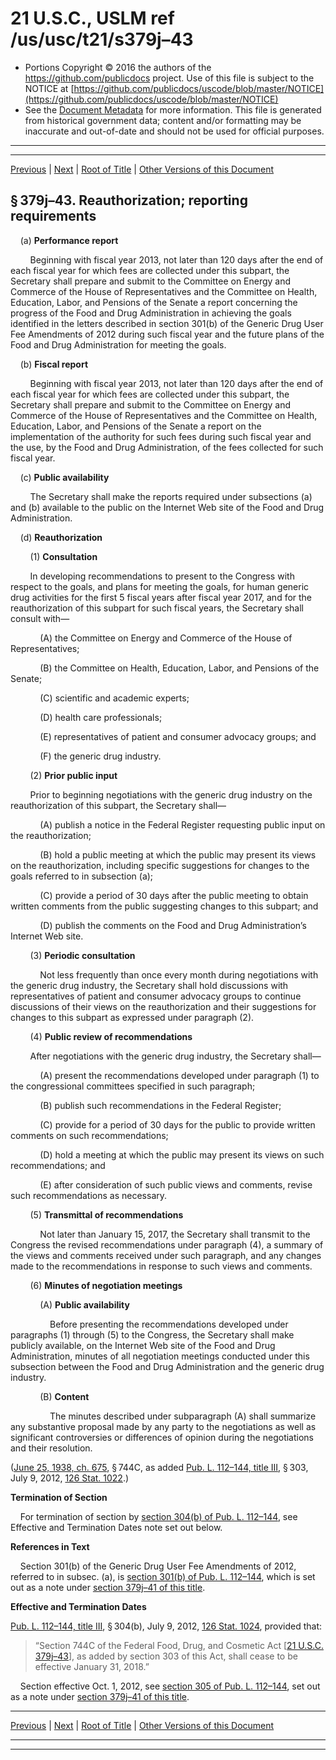 ---
---

# 21 U.S.C., USLM ref /us/usc/t21/s379j–43

* Portions Copyright © 2016 the authors of the https://github.com/publicdocs project.
  Use of this file is subject to the NOTICE at [https://github.com/publicdocs/uscode/blob/master/NOTICE](https://github.com/publicdocs/uscode/blob/master/NOTICE)
* See the [Document Metadata](././../../../../../../..//README.md) for more information.
  This file is generated from historical government data; content and/or formatting may be inaccurate and out-of-date and should not be used for official purposes.

----------
----------

[Previous](./../../../../../../..//us/usc/t21/ch9/schVII/ptC/spt7/m__us_usc_t21_s379j–42.md) | [Next](./../../../../../../..//us/usc/t21/ch9/schVII/ptC/spt8/m__us_usc_t21_ch9_schVII_ptC_spt8.md) | [Root of Title](./../../../../../../../) | [Other Versions of this Document](https://publicdocs.github.io/go/links?ns=uslm&ref=%2Fus%2Fusc%2Ft21%2Fs379j%E2%80%9343)

## § 379j–43. Reauthorization; reporting requirements

    (a) __Performance report__ 

        Beginning with fiscal year 2013, not later than 120 days after the end of each fiscal year for which fees are collected under this subpart, the Secretary shall prepare and submit to the Committee on Energy and Commerce of the House of Representatives and the Committee on Health, Education, Labor, and Pensions of the Senate a report concerning the progress of the Food and Drug Administration in achieving the goals identified in the letters described in section 301(b) of the Generic Drug User Fee Amendments of 2012 during such fiscal year and the future plans of the Food and Drug Administration for meeting the goals.

    (b) __Fiscal report__ 

        Beginning with fiscal year 2013, not later than 120 days after the end of each fiscal year for which fees are collected under this subpart, the Secretary shall prepare and submit to the Committee on Energy and Commerce of the House of Representatives and the Committee on Health, Education, Labor, and Pensions of the Senate a report on the implementation of the authority for such fees during such fiscal year and the use, by the Food and Drug Administration, of the fees collected for such fiscal year.

    (c) __Public availability__ 

        The Secretary shall make the reports required under subsections (a) and (b) available to the public on the Internet Web site of the Food and Drug Administration.

    (d) __Reauthorization__ 

        (1) __Consultation__ 

        In developing recommendations to present to the Congress with respect to the goals, and plans for meeting the goals, for human generic drug activities for the first 5 fiscal years after fiscal year 2017, and for the reauthorization of this subpart for such fiscal years, the Secretary shall consult with—

            (A) the Committee on Energy and Commerce of the House of Representatives;

            (B) the Committee on Health, Education, Labor, and Pensions of the Senate;

            (C) scientific and academic experts;

            (D) health care professionals;

            (E) representatives of patient and consumer advocacy groups; and

            (F) the generic drug industry.

        (2) __Prior public input__ 

        Prior to beginning negotiations with the generic drug industry on the reauthorization of this subpart, the Secretary shall—

            (A) publish a notice in the Federal Register requesting public input on the reauthorization;

            (B) hold a public meeting at which the public may present its views on the reauthorization, including specific suggestions for changes to the goals referred to in subsection (a);

            (C) provide a period of 30 days after the public meeting to obtain written comments from the public suggesting changes to this subpart; and

            (D) publish the comments on the Food and Drug Administration’s Internet Web site.

        (3) __Periodic consultation__ 

            Not less frequently than once every month during negotiations with the generic drug industry, the Secretary shall hold discussions with representatives of patient and consumer advocacy groups to continue discussions of their views on the reauthorization and their suggestions for changes to this subpart as expressed under paragraph (2).

        (4) __Public review of recommendations__ 

        After negotiations with the generic drug industry, the Secretary shall—

            (A) present the recommendations developed under paragraph (1) to the congressional committees specified in such paragraph;

            (B) publish such recommendations in the Federal Register;

            (C) provide for a period of 30 days for the public to provide written comments on such recommendations;

            (D) hold a meeting at which the public may present its views on such recommendations; and

            (E) after consideration of such public views and comments, revise such recommendations as necessary.

        (5) __Transmittal of recommendations__ 

            Not later than January 15, 2017, the Secretary shall transmit to the Congress the revised recommendations under paragraph (4), a summary of the views and comments received under such paragraph, and any changes made to the recommendations in response to such views and comments.

        (6) __Minutes of negotiation meetings__ 

            (A) __Public availability__ 

                Before presenting the recommendations developed under paragraphs (1) through (5) to the Congress, the Secretary shall make publicly available, on the Internet Web site of the Food and Drug Administration, minutes of all negotiation meetings conducted under this subsection between the Food and Drug Administration and the generic drug industry.

            (B) __Content__ 

                The minutes described under subparagraph (A) shall summarize any substantive proposal made by any party to the negotiations as well as significant controversies or differences of opinion during the negotiations and their resolution.

([June 25, 1938, ch. 675][/us/act/1938-06-25/ch675], § 744C, as added [Pub. L. 112–144, title III][/us/pl/112/144/tIII], § 303, July 9, 2012, [126 Stat. 1022][/us/stat/126/1022].)

 __Termination of Section__ 

    For termination of section by [section 304(b) of Pub. L. 112–144][/us/pl/112/144/s304/b], see Effective and Termination Dates note set out below.

 __References in Text__ 

    Section 301(b) of the Generic Drug User Fee Amendments of 2012, referred to in subsec. (a), is [section 301(b) of Pub. L. 112–144][/us/pl/112/144/s301/b], which is set out as a note under [section 379j–41 of this title][/us/usc/t21/s379j–41].

 __Effective and Termination Dates__ 

[Pub. L. 112–144, title III][/us/pl/112/144/tIII], § 304(b), July 9, 2012, [126 Stat. 1024][/us/stat/126/1024], provided that: 

> “Section 744C of the Federal Food, Drug, and Cosmetic Act \[[21 U.S.C. 379j–43][/us/usc/t21/s379j–43]\], as added by section 303 of this Act, shall cease to be effective January 31, 2018.”

    Section effective Oct. 1, 2012, see [section 305 of Pub. L. 112–144][/us/pl/112/144/s305], set out as a note under [section 379j–41 of this title][/us/usc/t21/s379j–41].

----------

[Previous](./../../../../../../..//us/usc/t21/ch9/schVII/ptC/spt7/m__us_usc_t21_s379j–42.md) | [Next](./../../../../../../..//us/usc/t21/ch9/schVII/ptC/spt8/m__us_usc_t21_ch9_schVII_ptC_spt8.md) | [Root of Title](./../../../../../../../) | [Other Versions of this Document](https://publicdocs.github.io/go/links?ns=uslm&ref=%2Fus%2Fusc%2Ft21%2Fs379j%E2%80%9343)

----------
----------

[/us/act/1938-06-25/ch675]: https://publicdocs.github.io/go/links?ns=uslm&ref=%2Fus%2Fact%2F1938-06-25%2Fch675
[/us/pl/112/144/tIII]: https://publicdocs.github.io/go/links?ns=uslm&ref=%2Fus%2Fpl%2F112%2F144%2FtIII
[/us/stat/126/1022]: https://publicdocs.github.io/go/links?ns=uslm&ref=%2Fus%2Fstat%2F126%2F1022
[/us/pl/112/144/s304/b]: https://publicdocs.github.io/go/links?ns=uslm&ref=%2Fus%2Fpl%2F112%2F144%2Fs304%2Fb
[/us/pl/112/144/s301/b]: https://publicdocs.github.io/go/links?ns=uslm&ref=%2Fus%2Fpl%2F112%2F144%2Fs301%2Fb
[/us/usc/t21/s379j–41]: https://publicdocs.github.io/go/links?ns=uslm&ref=%2Fus%2Fusc%2Ft21%2Fs379j%E2%80%9341
[/us/pl/112/144/tIII]: https://publicdocs.github.io/go/links?ns=uslm&ref=%2Fus%2Fpl%2F112%2F144%2FtIII
[/us/stat/126/1024]: https://publicdocs.github.io/go/links?ns=uslm&ref=%2Fus%2Fstat%2F126%2F1024
[/us/usc/t21/s379j–43]: https://publicdocs.github.io/go/links?ns=uslm&ref=%2Fus%2Fusc%2Ft21%2Fs379j%E2%80%9343
[/us/pl/112/144/s305]: https://publicdocs.github.io/go/links?ns=uslm&ref=%2Fus%2Fpl%2F112%2F144%2Fs305
[/us/usc/t21/s379j–41]: https://publicdocs.github.io/go/links?ns=uslm&ref=%2Fus%2Fusc%2Ft21%2Fs379j%E2%80%9341


